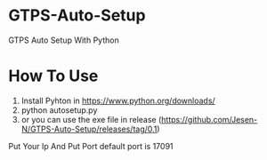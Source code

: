 # GTPS-Auto-Setup
GTPS Auto Setup With Python

# How To Use
1. Install Pyhton in https://www.python.org/downloads/
2. python autosetup.py
3. or you can use the exe file in release (https://github.com/Jesen-N/GTPS-Auto-Setup/releases/tag/0.1)

Put Your Ip
And Put Port default port is 17091
